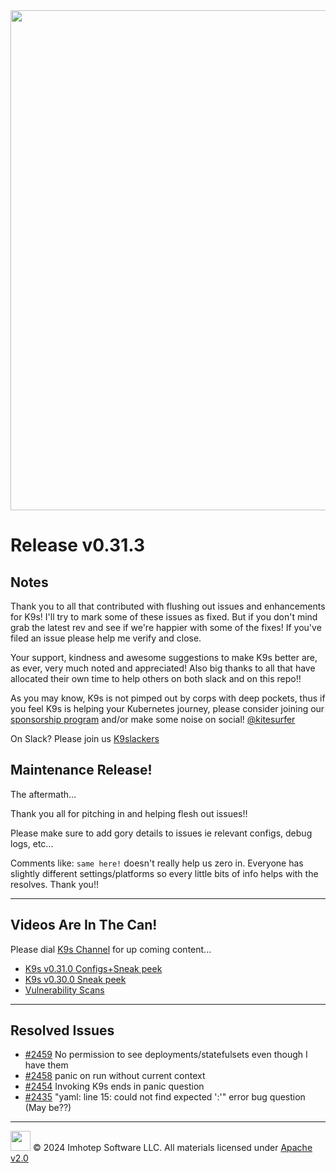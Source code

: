 <img src="https://raw.githubusercontent.com/Ya-hwon/k9s/master/assets/k9s.png" align="center" width="800" height="auto"/>

# Release v0.31.3

## Notes

Thank you to all that contributed with flushing out issues and enhancements for K9s!
I'll try to mark some of these issues as fixed. But if you don't mind grab the latest rev
and see if we're happier with some of the fixes!
If you've filed an issue please help me verify and close.

Your support, kindness and awesome suggestions to make K9s better are, as ever, very much noted and appreciated!
Also big thanks to all that have allocated their own time to help others on both slack and on this repo!!

As you may know, K9s is not pimped out by corps with deep pockets, thus if you feel K9s is helping your Kubernetes journey,
please consider joining our [sponsorship program](https://github.com/sponsors/derailed) and/or make some noise on social! [@kitesurfer](https://twitter.com/kitesurfer)

On Slack? Please join us [K9slackers](https://join.slack.com/t/k9sers/shared_invite/enQtOTA5MDEyNzI5MTU0LWQ1ZGI3MzliYzZhZWEyNzYxYzA3NjE0YTk1YmFmNzViZjIyNzhkZGI0MmJjYzhlNjdlMGJhYzE2ZGU1NjkyNTM)

## Maintenance Release!

The aftermath...

Thank you all for pitching in and helping flesh out issues!!

Please make sure to add gory details to issues ie relevant configs, debug logs, etc...

Comments like: `same here!` doesn't really help us zero in. Everyone has slightly different settings/platforms so every little bits of info helps with the resolves.
Thank you!!

---

## Videos Are In The Can!

Please dial [K9s Channel](https://www.youtube.com/channel/UC897uwPygni4QIjkPCpgjmw) for up coming content...

* [K9s v0.31.0 Configs+Sneak peek](https://youtu.be/X3444KfjguE)
* [K9s v0.30.0 Sneak peek](https://youtu.be/mVBc1XneRJ4)
* [Vulnerability Scans](https://youtu.be/ULkl0MsaidU)

---

## Resolved Issues

* [#2459](https://github.com/Ya-hwon/k9s/issues/2459) No permission to see deployments/statefulsets even though I have them
* [#2458](https://github.com/Ya-hwon/k9s/issues/2458) panic on run without current context
* [#2454](https://github.com/Ya-hwon/k9s/issues/2454) Invoking K9s ends in panic question
* [#2435](https://github.com/Ya-hwon/k9s/issues/2435) "yaml: line 15: could not find expected ':'" error bug question (May be??)

---

<img src="https://raw.githubusercontent.com/Ya-hwon/k9s/master/assets/imhotep_logo.png" width="32" height="auto"/> © 2024 Imhotep Software LLC. All materials licensed under [Apache v2.0](http://www.apache.org/licenses/LICENSE-2.0)
